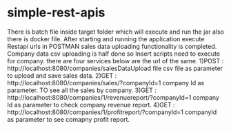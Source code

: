 # simple-rest-apis
There is batch file inside target folder which will execute and run the jar also there is docker file.
After starting and running the application execute Restapi urls  in POSTMAN 
sales data uploading functionality is completed. Company data csv uploading is half done so Insert scripts need to execute for company.
there are four services below are the url of the same.
1)POST : http://localhost:8080/companies/salesDataUpload file csv file as parameter to upload and save sales data.
2)GET : http://localhost:8080/companies/sales/?companyId=1 company Id as parameter. TO see all the sales by company.
3)GET : http://localhost:8080/companies/1/revenuereport/?companyId=1 company Id as parameter to check company revenue report.
4)GET : http://localhost:8080/companies/1/profitreport/?companyId=1 companyId as parameter to see comapny profit report.

